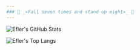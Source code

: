 ```yaml
---
### 💫 _«Fall seven times and stand up eight»_ 💫
---
```

![Efler's GitHub Stats](https://github-readme-stats.vercel.app/api?username=Efler&theme=github_dark&title_color=fa4d4d&icon_color=fa4d4d&show_icons=true&hide=issues,contribs&rank_icon=github&include_all_commits=true)

![Efler's Top Langs](https://github-readme-stats.vercel.app/api/top-langs/?username=Efler&hide=CMake,Makefile&theme=github_dark&title_color=fa4d4d&icon_color=fa4d4d&layout=compact)

